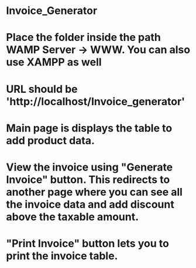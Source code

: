 # Invoice_Generator
# Place the folder inside the path WAMP Server -> WWW. You can also use XAMPP as well
# URL should be 'http://localhost/Invoice_generator'
# Main page is displays the table to add product data.
# View the invoice using "Generate Invoice" button. This redirects to another page where you can see all the invoice data and add discount above the taxable amount.
# "Print Invoice" button lets you to print the invoice table.
